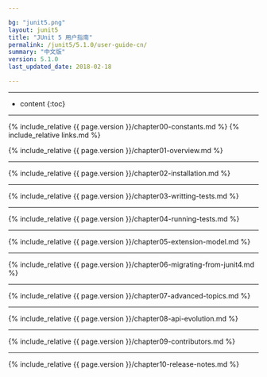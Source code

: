 ```yaml
---

bg: "junit5.png"
layout: junit5
title: "JUnit 5 用户指南"
permalink: /junit5/5.1.0/user-guide-cn/
summary: "中文版"
version: 5.1.0
last_updated_date: 2018-02-18

---
```


---

* content
{:toc}

---

{% include_relative {{ page.version }}/chapter00-constants.md %}
{% include_relative links.md %}

{% include_relative {{ page.version }}/chapter01-overview.md %}

---

{% include_relative {{ page.version }}/chapter02-installation.md %}

---

{% include_relative {{ page.version }}/chapter03-writting-tests.md %}

---

{% include_relative {{ page.version }}/chapter04-running-tests.md %}

---

{% include_relative {{ page.version }}/chapter05-extension-model.md %}

---

{% include_relative {{ page.version }}/chapter06-migrating-from-junit4.md %}

---

{% include_relative {{ page.version }}/chapter07-advanced-topics.md %}

---

{% include_relative {{ page.version }}/chapter08-api-evolution.md %}

---

{% include_relative {{ page.version }}/chapter09-contributors.md %}

---

{% include_relative {{ page.version }}/chapter10-release-notes.md %}















